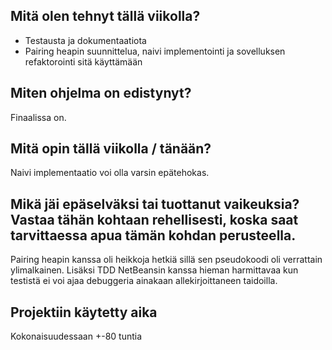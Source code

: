 ## Mitä olen tehnyt tällä viikolla?

* Testausta ja dokumentaatiota
* Pairing heapin suunnittelua, naivi implementointi ja sovelluksen refaktorointi sitä käyttämään


## Miten ohjelma on edistynyt?

Finaalissa on.


## Mitä opin tällä viikolla / tänään?

Naivi implementaatio voi olla varsin epätehokas.


## Mikä jäi epäselväksi tai tuottanut vaikeuksia? Vastaa tähän kohtaan rehellisesti, koska saat tarvittaessa apua tämän kohdan perusteella.

Pairing heapin kanssa oli heikkoja hetkiä sillä sen pseudokoodi oli verrattain ylimalkainen. Lisäksi TDD NetBeansin kanssa hieman harmittavaa kun testistä ei voi ajaa debuggeria ainakaan allekirjoittaneen taidoilla.


## Projektiin käytetty aika

Kokonaisuudessaan +-80 tuntia